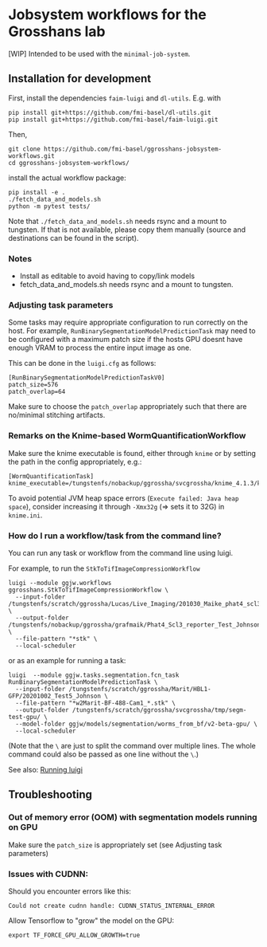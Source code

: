 # Jobsystem workflows for the Grosshans lab

[WIP] Intended to be used with the ```minimal-job-system```.

## Installation for development

First, install the dependencies ```faim-luigi``` and ```dl-utils```. E.g. with

```
pip install git+https://github.com/fmi-basel/dl-utils.git
pip install git+https://github.com/fmi-basel/faim-luigi.git
```

Then, 
```
git clone https://github.com/fmi-basel/ggrosshans-jobsystem-workflows.git
cd ggrosshans-jobsystem-workflows/
```

install the actual workflow package:
```
pip install -e .
./fetch_data_and_models.sh
python -m pytest tests/
```
Note that ```./fetch_data_and_models.sh``` needs rsync and a mount to tungsten. If that is not available, please copy them manually (source and destinations can be found in the script).

### Notes

- Install as editable to avoid having to copy/link models
- fetch_data_and_models.sh needs rsync and a mount to tungsten.


### Adjusting task parameters

Some tasks may require appropriate configuration to run correctly on
the host. For example, ```RunBinarySegmentationModelPredictionTask```
may need to be configured with a maximum patch size if the hosts GPU
doesnt have enough VRAM to process the entire input image as one.

This can be done in the ```luigi.cfg``` as follows:

```
[RunBinarySegmentationModelPredictionTaskV0]
patch_size=576
patch_overlap=64

```

Make sure to choose the ```patch_overlap``` appropriately such that
there are no/minimal stitching artifacts.

### Remarks on the Knime-based WormQuantificationWorkflow

Make sure the knime executable is found, either through ```knime``` or 
by setting the path in the config appropriately, e.g.:

```
[WormQuantificationTask]
knime_executable=/tungstenfs/nobackup/ggrossha/svcgrossha/knime_4.1.3/knime
```

To avoid potential JVM heap space errors (```Execute failed: Java heap space```),
consider increasing it through ```-Xmx32g``` (=> sets it to 32G) in ```knime.ini```. 


### How do I run a workflow/task from the command line?

You can run any task or workflow from the command line using luigi. 

For example, to run the ```StkToTifImageCompressionWorkflow```

```
luigi --module ggjw.workflows ggrosshans.StkToTifImageCompressionWorkflow \
  --input-folder /tungstenfs/scratch/ggrossha/Lucas/Live_Imaging/201030_Maike_phat4_scl3 \
  --output-folder /tungstenfs/nobackup/ggrossha/grafmaik/Phat4_Scl3_reporter_Test_Johnson/ \
  --file-pattern "*stk" \
  --local-scheduler
```
  
or as an example for running a task:

```
luigi  --module ggjw.tasks.segmentation.fcn_task RunBinarySegmentationModelPredictionTask \
  --input-folder /tungstenfs/scratch/ggrossha/Marit/HBL1-GFP/20201002_Test5_Johnson \
  --file-pattern "*w2Marit-BF-488-Cam1_*.stk" \
  --output-folder /tungstenfs/scratch/ggrossha/svcgrossha/tmp/segm-test-gpu/ \
  --model-folder ggjw/models/segmentation/worms_from_bf/v2-beta-gpu/ \
  --local-scheduler
```

(Note that the ```\``` are just to split the command over multiple lines. The whole command could also be passed as one line without the ```\```.)

See also:  [Running luigi](https://luigi.readthedocs.io/en/stable/running_luigi.html#running-from-the-command-line)

## Troubleshooting

### Out of memory error (OOM) with segmentation models running on GPU

Make sure the ```patch_size``` is appropriately set (see Adjusting task parameters)

### Issues with CUDNN:

Should you encounter errors like this:

```
Could not create cudnn handle: CUDNN_STATUS_INTERNAL_ERROR
```

Allow Tensorflow to "grow" the model on the GPU:

```
export TF_FORCE_GPU_ALLOW_GROWTH=true
```





